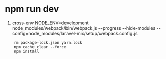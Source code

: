 # npm run dev
1. cross-env NODE_ENV=development node_modules/webpack/bin/webpack.js --progress --hide-modules --config=node_modules/laravel-mix/setup/webpack.config.js
````rm -rf node_modules
    rm package-lock.json yarn.lock
    npm cache clear --force
    npm install
````